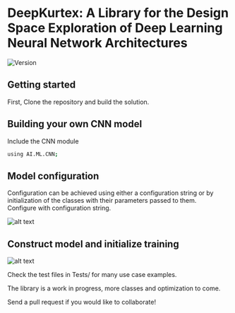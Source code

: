 <h1 align="left">DeepKurtex: A Library for the Design Space Exploration of Deep Learning Neural Network Architectures</h1>
<p>
  <img alt="Version" src="https://img.shields.io/badge/version-0.0.1-blue.svg?cacheSeconds=2592000" />
</p>

## Getting started  
First, Clone the repository and build the solution. 

## Building your own CNN model
Include the CNN module  
```sh
using AI.ML.CNN;
```
## Model configuration
Configuration can be achieved using either a configuration string or by initialization of the classes with their parameters passed to them.  
Configure with configuration string.  

![alt text](https://github.com/ogbanugot/lisa-deep-learning-framework/blob/master/images/LeNet5%20configuration.PNG)

## Construct model and initialize training
![alt text](https://github.com/ogbanugot/lisa-deep-learning-framework/blob/master/images/initializetrainer.PNG)

Check the test files in Tests/ for many use case examples. 

The library is a work in progress, more classes and optimization to come. 

Send a pull request if you would like to collaborate! 
